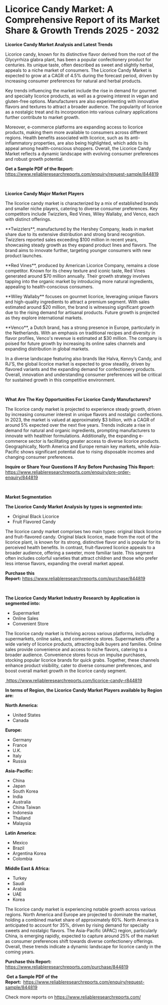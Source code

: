 <p><h1>Licorice Candy Market: A Comprehensive Report of its Market Share & Growth Trends 2025 - 2032</h1></p><p><strong>Licorice Candy Market Analysis and Latest Trends</strong></p>
<p><p>Licorice candy, known for its distinctive flavor derived from the root of the Glycyrrhiza glabra plant, has been a popular confectionery product for centuries. Its unique taste, often described as sweet and slightly herbal, appeals to a niche market of consumers. The Licorice Candy Market is expected to grow at a CAGR of 4.5% during the forecast period, driven by increasing consumer preferences for natural and herbal products. </p><p>Key trends influencing the market include the rise in demand for gourmet and specialty licorice products, as well as a growing interest in vegan and gluten-free options. Manufacturers are also experimenting with innovative flavors and textures to attract a broader audience. The popularity of licorice as a nostalgic treat and its incorporation into various culinary applications further contribute to market growth. </p><p>Moreover, e-commerce platforms are expanding access to licorice products, making them more available to consumers across different regions. Health benefits associated with licorice, such as its anti-inflammatory properties, are also being highlighted, which adds to its appeal among health-conscious shoppers. Overall, the Licorice Candy Market reflects a dynamic landscape with evolving consumer preferences and robust growth potential.</p></p>
<p><strong>Get a Sample PDF of the Report:&nbsp;</strong> <a href="https://www.reliableresearchreports.com/enquiry/request-sample/844819?utm_campaign=3573&utm_medium=2&utm_source=Github&utm_content=ia&utm_term=07042025&utm_id=licorice-candy">https://www.reliableresearchreports.com/enquiry/request-sample/844819</a></p>
<p>&nbsp;</p>
<p><strong>Licorice Candy Major Market Players</strong></p>
<p><p>The licorice candy market is characterized by a mix of established brands and smaller niche players, catering to diverse consumer preferences. Key competitors include Twizzlers, Red Vines, Wiley Wallaby, and Venco, each with distinct offerings.</p><p>**Twizzlers**, manufactured by the Hershey Company, leads in market share due to its extensive distribution and strong brand recognition. Twizzlers reported sales exceeding $100 million in recent years, showcasing steady growth as they expand product lines and flavors. The brand aims to innovate further, targeting younger consumers with new product launches.</p><p>**Red Vines**, produced by American Licorice Company, remains a close competitor. Known for its chewy texture and iconic taste, Red Vines generated around $70 million annually. Their growth strategy involves tapping into the organic market by introducing more natural ingredients, appealing to health-conscious consumers.</p><p>**Wiley Wallaby** focuses on gourmet licorice, leveraging unique flavors and high-quality ingredients to attract a premium segment. With sales estimated around $20 million, the brand is witnessing significant growth due to the rising demand for artisanal products. Future growth is projected as they explore international markets.</p><p>**Venco**, a Dutch brand, has a strong presence in Europe, particularly in the Netherlands. With an emphasis on traditional recipes and diversity in flavor profiles, Venco's revenue is estimated at $30 million. The company is poised for future growth by increasing its online sales channels and expanding distribution in global markets.</p><p>In a diverse landscape featuring also brands like Halva, Kenny’s Candy, and RJ’S, the global licorice market is expected to grow steadily, driven by flavored variants and the expanding demand for confectionery products. Overall, innovation and understanding consumer preferences will be critical for sustained growth in this competitive environment.</p></p>
<p>&nbsp;</p>
<p><strong>What Are The Key Opportunities For Licorice Candy Manufacturers?</strong></p>
<p><p>The licorice candy market is projected to experience steady growth, driven by increasing consumer interest in unique flavors and nostalgic confections. In 2023, the market is valued at approximately $3 billion, with a CAGR of around 5% expected over the next five years. Trends indicate a rise in demand for natural and organic ingredients, prompting manufacturers to innovate with healthier formulations. Additionally, the expanding e-commerce sector is facilitating greater access to diverse licorice products. Geographically, North America and Europe remain key markets, while Asia-Pacific shows significant potential due to rising disposable incomes and changing consumer preferences.</p></p>
<p><strong>Inquire or Share Your Questions If Any Before Purchasing This Report:</strong> <a href="https://www.reliableresearchreports.com/enquiry/pre-order-enquiry/844819?utm_campaign=3573&utm_medium=2&utm_source=Github&utm_content=ia&utm_term=07042025&utm_id=licorice-candy">https://www.reliableresearchreports.com/enquiry/pre-order-enquiry/844819</a></p>
<p>&nbsp;</p>
<p><strong>Market Segmentation</strong></p>
<p><strong>The Licorice Candy Market Analysis by types is segmented into:</strong></p>
<p><ul><li>Original Black Licorice</li><li>Fruit Flavored Candy</li></ul></p>
<p><p>The licorice candy market comprises two main types: original black licorice and fruit-flavored candy. Original black licorice, made from the root of the licorice plant, is known for its strong, distinctive flavor and is popular for its perceived health benefits. In contrast, fruit-flavored licorice appeals to a broader audience, offering a sweeter, more familiar taste. This segment often includes colorful varieties that attract children and those who prefer less intense flavors, expanding the overall market appeal.</p></p>
<p><strong>Purchase this Report:&nbsp;</strong><a href="https://www.reliableresearchreports.com/purchase/844819?utm_campaign=3573&utm_medium=2&utm_source=Github&utm_content=ia&utm_term=07042025&utm_id=licorice-candy">https://www.reliableresearchreports.com/purchase/844819</a></p>
<p>&nbsp;</p>
<p><strong>The Licorice Candy Market Industry Research by Application is segmented into:</strong></p>
<p><ul><li>Supermarket</li><li>Online Sales</li><li>Convenient Store</li></ul></p>
<p><p>The licorice candy market is thriving across various platforms, including supermarkets, online sales, and convenience stores. Supermarkets offer a wide variety of licorice products, attracting bulk buyers and families. Online sales provide convenience and access to niche flavors, catering to a broader audience. Convenience stores focus on impulse purchases, stocking popular licorice brands for quick grabs. Together, these channels enhance product visibility, cater to diverse consumer preferences, and boost overall market growth in the licorice candy segment.</p></p>
<p><a href="https://www.reliableresearchreports.com/licorice-candy-r844819?utm_campaign=3573&utm_medium=2&utm_source=Github&utm_content=ia&utm_term=07042025&utm_id=licorice-candy">&nbsp;https://www.reliableresearchreports.com/licorice-candy-r844819</a></p>
<p><strong>In terms of Region, the Licorice Candy Market Players available by Region are:</strong></p>
<p>
    <p> <strong> North America: </strong>
        <ul>
            <li>United States</li>
            <li>Canada</li>
        </ul>
        </p> 
    <p> <strong> Europe: </strong>
        <ul>
            <li>Germany</li>
            <li>France</li>
            <li>U.K.</li>
            <li>Italy</li>
            <li>Russia</li>
        </ul>
        </p> 
    <p> <strong> Asia-Pacific: </strong>
        <ul>
            <li>China</li>
            <li>Japan</li>
            <li>South Korea</li>
            <li>India</li>
            <li>Australia</li>
            <li>China Taiwan</li>
            <li>Indonesia</li>
            <li>Thailand</li>
            <li>Malaysia</li>
        </ul>
        </p> 
    <p> <strong> Latin America: </strong>
        <ul>
            <li>Mexico</li>
            <li>Brazil</li>
            <li>Argentina Korea</li>
            <li>Colombia</li>
        </ul>
        </p> 
    <p> <strong> Middle East & Africa: </strong>
        <ul>
            <li>Turkey</li>
            <li>Saudi</li>
            <li>Arabia</li>
            <li>UAE</li>
            <li>Korea</li>
        </ul>
    </p>
    </p>
<p><p>The licorice candy market is experiencing notable growth across various regions. North America and Europe are projected to dominate the market, holding a combined market share of approximately 60%. North America is anticipated to account for 35%, driven by rising demand for specialty sweets and nostalgic flavors. The Asia-Pacific (APAC) region, particularly China, is emerging rapidly, expected to capture around 25% of the market as consumer preferences shift towards diverse confectionery offerings. Overall, these trends indicate a dynamic landscape for licorice candy in the coming years.</p></p>
<p><strong>Purchase this Report: </strong><a href="https://www.reliableresearchreports.com/purchase/844819?utm_campaign=3573&utm_medium=2&utm_source=Github&utm_content=ia&utm_term=07042025&utm_id=licorice-candy">https://www.reliableresearchreports.com/purchase/844819</a></p>
<p>&nbsp;<strong>Get a Sample PDF of the Report:&nbsp;&nbsp;</strong><a href="https://www.reliableresearchreports.com/enquiry/request-sample/844819?utm_campaign=3573&utm_medium=2&utm_source=Github&utm_content=ia&utm_term=07042025&utm_id=licorice-candy">https://www.reliableresearchreports.com/enquiry/request-sample/844819</a></p>
<p><strong></strong></p>
<p>Check more reports on <a href="https://www.reliableresearchreports.com/?utm_campaign=3573&utm_medium=2&utm_source=Github&utm_content=ia&utm_term=07042025&utm_id=licorice-candy">https://www.reliableresearchreports.com/</a></p>